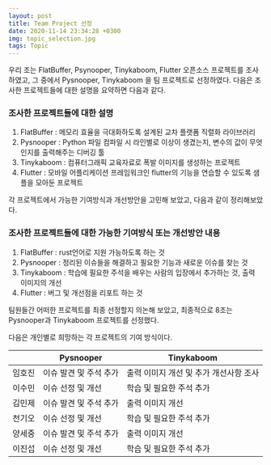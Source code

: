 ```yaml
---
layout: post
title: Team Project 선정
date: 2020-11-14 23:34:28 +0300
img: topic_selection.jpg
tags: Topic
---
```

우리 조는 FlatBuffer, Psynooper, Tinykaboom, Flutter 오픈소스 프로젝트를 조사하였고, 그 중에서 Pysnooper, Tinykaboom 을 팀 프로젝트로 선정하였다.
다음은 조사한 프로젝트들에 대한 설명을 요약하면 다음과 같다. 

### 조사한 프로젝트들에 대한 설명

1. FlatBuffer : 메모리 효율을 극대화하도록 설계된 교차 플랫폼 직렬화 라이브러리
2. Pysnooper : Python 파일 컴파일 시 라인별로 이상이 생겼는지, 변수의 값이 무엇인지를 출력해주는 디버깅 툴
3. Tinykaboom : 컴퓨터그래픽 교육자료로 폭발 이미지를 생성하는 프로젝트
4. Flutter : 모바일 어플리케이션 프레임워크인 flutter의 기능을 연습할 수 있도록 샘플을 모아둔 프로젝트

각 프로젝트에서 가능한 기여방식과 개선방안을 고민해 보았고, 다음과 같이 정리해보았다.

### 조사한 프로젝트들에 대한 가능한 기여방식 또는 개선방안 내용

1. FlatBuffer : rust언어로 지원 가능하도록 하는 것
2. Pysnooper : 정리된 이슈들을 해결하고 필요한 기능과 새로운 이슈를 찾는 것
3. Tinykaboom : 학습에 필요한 주석을 배우는 사람의 입장에서 추가하는 것, 출력 이미지의 개선
4. Flutter : 버그 및 개선점을 리포트 하는 것

팀원들간 어떠한 프로젝트를 최종 선정할지 의논해 보았고, 최종적으로 8조는 Pysnooper과 Tinykaboom 프로젝트를 선정했다.

다음은 개인별로 희망하는 각 프로젝트의 기여 방식이다.

|  	| Pysnooper 	| Tinykaboom 	|
|-	|-	|-	|
| 임호진 	| 이슈 발견 및 주석 추가 	| 출력 이미지 개선 및 추가 개선사항 조사 	|
| 이수민 	| 이슈 선정 및 개선 	| 학습 및 필요한 주석 추가 	|
| 김민제 	| 이슈 발견 및 주석 추가 	| 출력 이미지 개선 	|
| 천기오 	| 이슈 선정 및 개선 	| 학습 및 필요한 주석 추가 	|
| 양세중 	| 이슈 발견 및 주석 추가 	| 출력 이미지 개선 	|
| 이진섭 	| 이슈 선정 및 개선 	| 학습 및 필요한 주석 추가 	|
